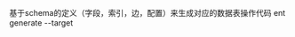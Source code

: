 基于schema的定义（字段，索引，边，配置）来生成对应的数据表操作代码
ent generate --target <target dirpath> <template dirpath>
template dirpath目的是指定模板所在路径，根据所在目录下的模板来生成对应的代码
--target <target dirpath?目的是指定生成操作代码的路径
使用ent generate --target gen/entschema spec/schema将我们的模板生成实际的操作代码到gen/entschema路径

